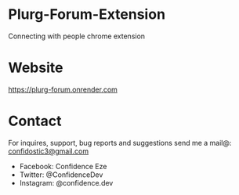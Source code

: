 # Plurg-Forum-Extension

Connecting with people chrome extension

# Website

<a href="https://plurg-forum.onrender.com">https://plurg-forum.onrender.com</a>

# Contact

For inquires, support, bug reports and suggestions send me a mail@: confidostic3@gmail.com

- Facebook: Confidence Eze
- Twitter: @ConfidenceDev
- Instagram: @confidence.dev
